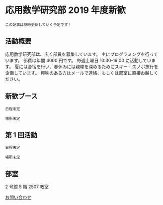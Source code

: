 # 応用数学研究部 2019 年度新歓

```info
この記事は随時更新していく予定です！
```

## 活動概要

応用数学研究部は、広く部員を募集しています。
主にプログラミングを行っています。
部費は年間 4000 円です。
毎週土曜日 10:30-16:00 に活動しています。
夏には合宿を行い、春休みには親睦を深めるためにスキー・スノボ旅行を企画しています。
興味のある方はメールで連絡、もしくは部室に直接お越しください。

## 新歓ブース

`日程未定`

`場所未定`

## 第 1 回活動

`日程未定`

`場所未定`

## 部室

2 号館 5 階 2507 教室

[お問い合わせ](#contact?pretty)
